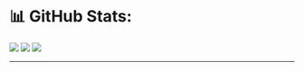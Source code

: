 

# 📊 GitHub Stats:
![](https://github-readme-stats.vercel.app/api?username=Saitabau-Dennis&theme=gotham&hide_border=false&include_all_commits=true&count_private=true)
![](https://github-readme-streak-stats.herokuapp.com/?user=Saitabau-Dennis&theme=gotham&hide_border=false)
![](https://github-readme-stats.vercel.app/api/top-langs/?username=Saitabau-Dennis&theme=gotham&hide_border=false&include_all_commits=true&count_private=true&layout=compact)


---

  
<!-- Proudly created with GPRM ( https://gprm.itsvg.in ) -->

